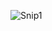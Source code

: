 ![Snip1](https://github.com/Neeraj-Joshi4454/newSemantic.github.io/assets/84903276/7792d78c-e396-4067-9ca9-f7281c0d458e)

